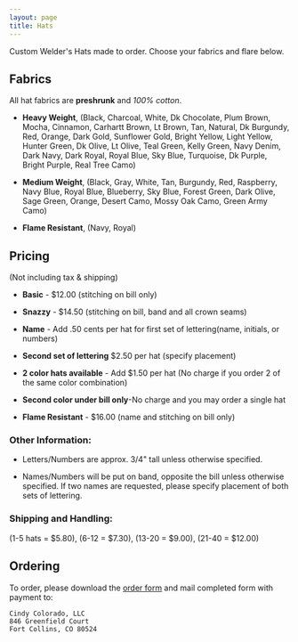 ```yaml
---
layout: page
title: Hats
---
```


Custom Welder's Hats made to order.  Choose your fabrics and flare below.

## Fabrics

All hat fabrics are **preshrunk** and *100% cotton*.

* **Heavy Weight**, (Black, Charcoal, White, Dk Chocolate, Plum Brown, Mocha, Cinnamon, Carhartt Brown, Lt Brown, Tan, Natural, Dk Burgundy, Red, Orange, Dark Gold, Sunflower Gold, Bright Yellow, Light Yellow, Hunter Green, Dk Olive, Lt Olive, Teal Green, Kelly Green, Navy Denim, Dark Navy, Dark Royal, Royal Blue, Sky Blue, Turquoise, Dk Purple, Bright Purple, Real Tree Camo)

* **Medium Weight**, (Black, Gray, White, Tan,
Burgundy, Red, Raspberry, Navy Blue, Royal Blue, Blueberry, Sky Blue, Forest Green, Dark Olive, Sage Green, Orange, Desert Camo, Mossy Oak Camo, Green Army Camo)

* **Flame Resistant**, (Navy, Royal)

## Pricing

(Not including tax & shipping)

* **Basic** - $12.00 (stitching on bill only)

* **Snazzy** - $14.50 (stitching on bill, band and all crown seams)

* **Name** - Add .50 cents per hat for first set of lettering(name, initials, or numbers)

* **Second set of lettering** $2.50 per hat (specify placement)

* **2 color hats available** - Add $1.50 per hat (No charge if you order 2 of the same color combination)

* **Second color under bill only**-No charge and you may order a single hat

* **Flame Resistant** - $16.00 (name and stitching on bill only)

### Other Information:

* Letters/Numbers are approx. 3/4" tall unless otherwise specified.

* Names/Numbers will be put on band, opposite the bill unless otherwise
  specified.  If two names are requested, please specify placement of both sets
  of lettering.

### Shipping and Handling:

(1-5 hats = $5.80), (6-12 = $7.30), (13-20 = $9.00), (21-40 = $12.00)

## Ordering

To order, please download the [order form](/hats/orderform.pdf) and mail completed form with payment to:

    Cindy Colorado, LLC
    846 Greenfield Court
    Fort Collins, CO 80524

